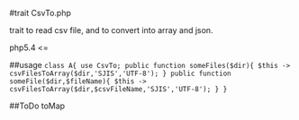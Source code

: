 #trait CsvTo.php

trait to read csv file, and to convert into array and json.

php5.4 <=

##usage
``
class A{
	use CsvTo;
	public function someFiles($dir){
		$this -> csvFilesToArray($dir,'SJIS','UTF-8');
	}
	public function someFile($dir,$fileName){
		$this -> csvFilesToArray($dir,$csvFileName,'SJIS','UTF-8');
	}
}
``

##ToDo
toMap